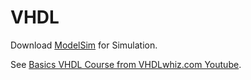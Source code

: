 # VHDL

Download [ModelSim](https://www.intel.com/content/www/us/en/software-kit/750666/modelsim-intel-fpgas-standard-edition-software-version-20-1-1.html) for Simulation.

See [Basics VHDL Course from VHDLwhiz.com Youtube](https://youtube.com/playlist?list=PLIbRYKjjYOPkhpxnkQ0fwTXnmgsiCMcVV&si=3ktvqeqZ2flqk0gx).